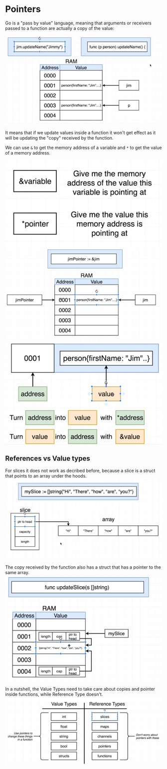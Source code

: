 # Pointers
Go is a "pass by value" language, meaning that arguments or receivers passed to a function are actually a copy of the value:

![pointer 1](./images/pointer_1.png)

It means that if we update values inside a function it won't get effect as it will be updating the "copy" received by the function.

We can use `&` to get the memory address of a variable and `*` to get the value of a memory address.

![pointer 2](./images/pointer_2.png)
![pointer 3](./images/pointer_3.png)
![pointer 4](./images/pointer_4.png)



## References vs Value types
For slices it does not work as decribed before, because a slice is a struct that points to an array under the hoods.
![pointer 5](./images/pointer_5.png)

The copy received by the function also has a struct that has a pointer to the same array.
![pointer 6](./images/pointer_6.png)

In a nutshell, the Value Types need to take care about copies and pointer inside functions, while Reference Type doesn't.
![pointer 7](./images/pointer_7.png)